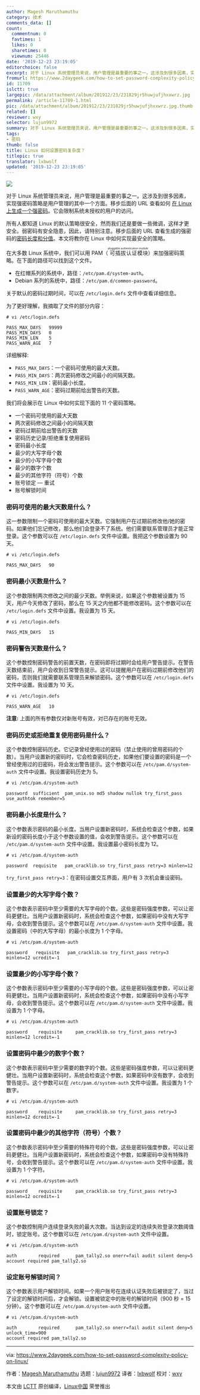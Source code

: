 ```yaml
---
author: Magesh Maruthamuthu
category: 技术
comments_data: []
count:
  commentnum: 0
  favtimes: 1
  likes: 0
  sharetimes: 0
  viewnum: 25446
date: '2019-12-23 23:19:05'
editorchoice: false
excerpt: 对于 Linux 系统管理员来说，用户管理是最重要的事之一。这涉及到很多因素，实现强密码策略是用户管理的其中一个方面。
fromurl: https://www.2daygeek.com/how-to-set-password-complexity-policy-on-linux/
id: 11709
islctt: true
largepic: /data/attachment/album/201912/23/231829jr5huwjufjhxxwrz.jpg
permalink: /article-11709-1.html
pic: /data/attachment/album/201912/23/231829jr5huwjufjhxxwrz.jpg.thumb.jpg
related: []
reviewer: wxy
selector: lujun9972
summary: 对于 Linux 系统管理员来说，用户管理是最重要的事之一。这涉及到很多因素，实现强密码策略是用户管理的其中一个方面。
tags:
- 密码
thumb: false
title: Linux 如何设置密码复杂度？
titlepic: true
translator: lxbwolf
updated: '2019-12-23 23:19:05'
---
```


![](/data/attachment/album/201912/23/231829jr5huwjufjhxxwrz.jpg)


对于 Linux 系统管理员来说，用户管理是最重要的事之一。这涉及到很多因素，实现强密码策略是用户管理的其中一个方面。移步后面的 URL 查看如何 [在 Linux 上生成一个强密码](https://www.2daygeek.com/5-ways-to-generate-a-random-strong-password-in-linux-terminal/)。它会限制系统未授权的用户的访问。


所有人都知道 Linux 的默认策略很安全，然而我们还是要做一些微调，这样才更安全。弱密码有安全隐患，因此，请特别注意。移步后面的 URL 查看生成的强密码的[密码长度和分值](https://www.2daygeek.com/how-to-check-password-complexity-strength-and-score-in-linux/)。本文将教你在 Linux 中如何实现最安全的策略。


在大多数 Linux 系统中，我们可以用 PAM（<ruby> 可插拔认证模块 <rt>  pluggable authentication module </rt></ruby>）来加强密码策略。在下面的路径可以找到这个文件。


* 在红帽系列的系统中，路径：`/etc/pam.d/system-auth`。
* Debian 系列的系统中，路径：`/etc/pam.d/common-password`。


关于默认的密码过期时间，可以在 `/etc/login.defs` 文件中查看详细信息。


为了更好理解，我摘取了文件的部分内容：



```
# vi /etc/login.defs

PASS_MAX_DAYS   99999
PASS_MIN_DAYS   0
PASS_MIN_LEN    5
PASS_WARN_AGE   7
```

详细解释:


* `PASS_MAX_DAYS`：一个密码可使用的最大天数。
* `PASS_MIN_DAYS`：两次密码修改之间最小的间隔天数。
* `PASS_MIN_LEN`：密码最小长度。
* `PASS_WARN_AGE`：密码过期前给出警告的天数。


我们将会展示在 Linux 中如何实现下面的 11 个密码策略。


* 一个密码可使用的最大天数
* 两次密码修改之间最小的间隔天数
* 密码过期前给出警告的天数
* 密码历史记录/拒绝重复使用密码
* 密码最小长度
* 最少的大写字母个数
* 最少的小写字母个数
* 最少的数字个数
* 最少的其他字符（符号）个数
* 账号锁定 — 重试
* 账号解锁时间


### 密码可使用的最大天数是什么？


这一参数限制一个密码可使用的最大天数。它强制用户在过期前修改他/她的密码。如果他们忘记修改，那么他们会登录不了系统。他们需要联系管理员才能正常登录。这个参数可以在 `/etc/login.defs` 文件中设置。我把这个参数设置为 90 天。



```
# vi /etc/login.defs

PASS_MAX_DAYS   90
```

### 密码最小天数是什么？


这个参数限制两次修改之间的最少天数。举例来说，如果这个参数被设置为 15 天，用户今天修改了密码，那么在 15 天之内他都不能修改密码。这个参数可以在 `/etc/login.defs` 文件中设置。我设置为 15 天。



```
# vi /etc/login.defs

PASS_MIN_DAYS   15
```

### 密码警告天数是什么？


这个参数控制密码警告的前置天数，在密码即将过期时会给用户警告提示。在警告天数结束前，用户会收到日常警告提示。这可以提醒用户在密码过期前修改他们的密码，否则我们就需要联系管理员来解锁密码。这个参数可以在 `/etc/login.defs` 文件中设置。我设置为 10 天。



```
# vi /etc/login.defs

PASS_WARN_AGE   10
```

**注意:** 上面的所有参数仅对新账号有效，对已存在的账号无效。


### 密码历史或拒绝重复使用密码是什么？


这个参数控制密码历史。它记录曾经使用过的密码（禁止使用的曾用密码的个数）。当用户设置新的密码时，它会检查密码历史，如果他们要设置的密码是一个曾经使用过的旧密码，将会发出警告提示。这个参数可以在 `/etc/pam.d/system-auth` 文件中设置。我设置密码历史为 5。



```
# vi /etc/pam.d/system-auth

password  sufficient  pam_unix.so md5 shadow nullok try_first_pass use_authtok remember=5
```

### 密码最小长度是什么？


这个参数表示密码的最小长度。当用户设置新密码时，系统会检查这个参数，如果新设的密码长度小于这个参数设置的值，会收到警告提示。这个参数可以在 `/etc/pam.d/system-auth` 文件中设置。我设置最小密码长度为 12。



```
# vi /etc/pam.d/system-auth

password  requisite   pam_cracklib.so try_first_pass retry=3 minlen=12
```

`try_first_pass retry=3`：在密码设置交互界面，用户有 3 次机会重设密码。


### 设置最少的大写字母个数？


这个参数表示密码中至少需要的大写字母的个数。这些是密码强度参数，可以让密码更健壮。当用户设置新密码时，系统会检查这个参数，如果密码中没有大写字母，会收到警告提示。这个参数可以在 `/etc/pam.d/system-auth` 文件中设置。我设置密码（中的大写字母）的最小长度为 1 个字母。



```
# vi /etc/pam.d/system-auth

password   requisite   pam_cracklib.so try_first_pass retry=3 minlen=12 ucredit=-1
```

### 设置最少的小写字母个数？


这个参数表示密码中至少需要的小写字母的个数。这些是密码强度参数，可以让密码更健壮。当用户设置新密码时，系统会检查这个参数，如果密码中没有小写字母，会收到警告提示。这个参数可以在 `/etc/pam.d/system-auth` 文件中设置。我设置为 1 个字母。



```
# vi /etc/pam.d/system-auth

password    requisite     pam_cracklib.so try_first_pass retry=3 minlen=12 lcredit=-1
```

### 设置密码中最少的数字个数？


这个参数表示密码中至少需要的数字的个数。这些是密码强度参数，可以让密码更健壮。当用户设置新密码时，系统会检查这个参数，如果密码中没有数字，会收到警告提示。这个参数可以在 `/etc/pam.d/system-auth` 文件中设置。我设置为 1 个数字。



```
# vi /etc/pam.d/system-auth

password    requisite     pam_cracklib.so try_first_pass retry=3 minlen=12 dcredit=-1
```

### 设置密码中最少的其他字符（符号）个数？


这个参数表示密码中至少需要的特殊符号的个数。这些是密码强度参数，可以让密码更健壮。当用户设置新密码时，系统会检查这个参数，如果密码中没有特殊符号，会收到警告提示。这个参数可以在 `/etc/pam.d/system-auth` 文件中设置。我设置为 1 个字符。



```
# vi /etc/pam.d/system-auth

password    requisite     pam_cracklib.so try_first_pass retry=3 minlen=12 ocredit=-1
```

### 设置账号锁定？


这个参数控制用户连续登录失败的最大次数。当达到设定的连续失败登录次数阈值时，锁定账号。这个参数可以在 `/etc/pam.d/system-auth` 文件中设置。



```
# vi /etc/pam.d/system-auth

auth        required      pam_tally2.so onerr=fail audit silent deny=5
account required pam_tally2.so
```

### 设定账号解锁时间？


这个参数表示用户解锁时间。如果一个用户账号在连续认证失败后被锁定了，当过了设定的解锁时间后，才会解锁。设置被锁定中的账号的解锁时间（900 秒 = 15分钟）。这个参数可以在 `/etc/pam.d/system-auth` 文件中设置。



```
# vi /etc/pam.d/system-auth

auth        required      pam_tally2.so onerr=fail audit silent deny=5 unlock_time=900
account required pam_tally2.so
```



---


via: <https://www.2daygeek.com/how-to-set-password-complexity-policy-on-linux/>


作者：[Magesh Maruthamuthu](https://www.2daygeek.com/author/magesh/) 选题：[lujun9972](https://github.com/lujun9972) 译者：[lxbwolf](https://github.com/lxbwolf) 校对：[wxy](https://github.com/wxy)


本文由 [LCTT](https://github.com/LCTT/TranslateProject) 原创编译，[Linux中国](https://linux.cn/) 荣誉推出